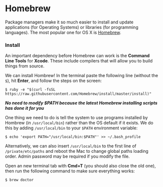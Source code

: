 # Homebrew

Package managers make it so much easier to install and update applications \(for Operating Systems\) or libraries \(for programming languages\). The most popular one for OS X is [Homebrew](http://brew.sh/).

### Install

An important dependency before Homebrew can work is the **Command Line Tools** for **Xcode**. These include compilers that will allow you to build things from source.

We can install Hombrew! In the terminal paste the following line \(without the `$`\), hit **Enter**, and follow the steps on the screen:

```
$ ruby -e "$(curl -fsSL https://raw.githubusercontent.com/Homebrew/install/master/install)"
```

_**No need to modify $PATH because the latest Homebrew installing scripts has done it for you**_

One thing we need to do is tell the system to use programs installed by Hombrew \(in `/usr/local/bin`\) rather than the OS default if it exists. We do this by adding `/usr/local/bin` to your `$PATH` environment variable:

```
$ echo 'export PATH="/usr/local/bin:$PATH"' >> ~/.bash_profile
```

Alternatively, we can also insert `/usr/local/bin` to the first line of `/private/etc/paths` and reboot the Mac to change global paths loading order. Admin password may be required if you modify the file.

Open an new terminal tab with **Cmd+T** \(you should also close the old one\), then run the following command to make sure everything works:

```
$ brew doctor
```



